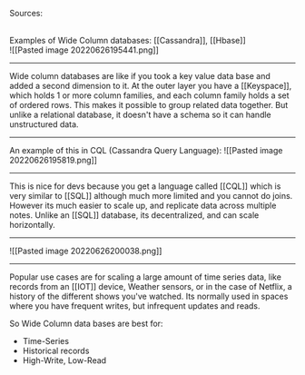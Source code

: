 Sources:

\
Examples of Wide Column databases: [[Cassandra]], [[Hbase]]
\
![[Pasted image 20220626195441.png]]

---

Wide column databases are like if you took a key value data base and added a second dimension to it.
At the outer layer you have a [[Keyspace]], which holds 1 or more column families, and each column family holds a set of ordered rows. This makes it possible to group related data together.
But unlike a relational database, it doesn't have a schema so it can handle unstructured data.

---

An example of this in CQL (Cassandra Query Language):
![[Pasted image 20220626195819.png]]

---

This is nice for devs because you get a language called [[CQL]] which is very similar to [[SQL]] although much more limited and you cannot do joins. However its much easier to scale up, and replicate data across multiple notes. Unlike an [[SQL]] database, its decentralized, and can scale horizontally. 

--- 
![[Pasted image 20220626200038.png]]

---

Popular use cases are for scaling a large amount of time series data, like records from an [[IOT]] device, Weather sensors, or in the case of Netflix, a history of the different shows you've watched. Its normally used in spaces where you have frequent writes, but infrequent updates and reads.

So Wide Column data bases are best for:
- Time-Series
- Historical records
- High-Write, Low-Read
